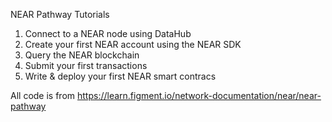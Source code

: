 NEAR Pathway Tutorials

1. Connect to a NEAR node using DataHub
2. Create your first NEAR account using the NEAR SDK 
3. Query the NEAR blockchain
4. Submit your first transactions
5. Write & deploy your first NEAR smart contracs

All code is from https://learn.figment.io/network-documentation/near/near-pathway
